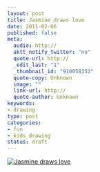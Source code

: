 ```yaml
--- 
layout: post
title: Jasmine draws love
date: 2011-02-06
published: false
meta: 
  audio: http://
  aktt_notify_twitter: "no"
  quote-url: http://
  _edit_last: "1"
  _thumbnail_id: "910058352"
  quote-copy: Unknown
  image: ""
  link-url: http://
  quote-author: Unknown
keywords: 
- drawing
type: post
categories: 
- fun
- kids drawing
status: draft
---
```



[![](http://media.eick.us/2010/12/Photo-Dec-01-10-24-40-AM-231x300.jpg "Jasmine draws love")](http://media.eick.us/2010/12/Photo-Dec-01-10-24-40-AM.jpg)
